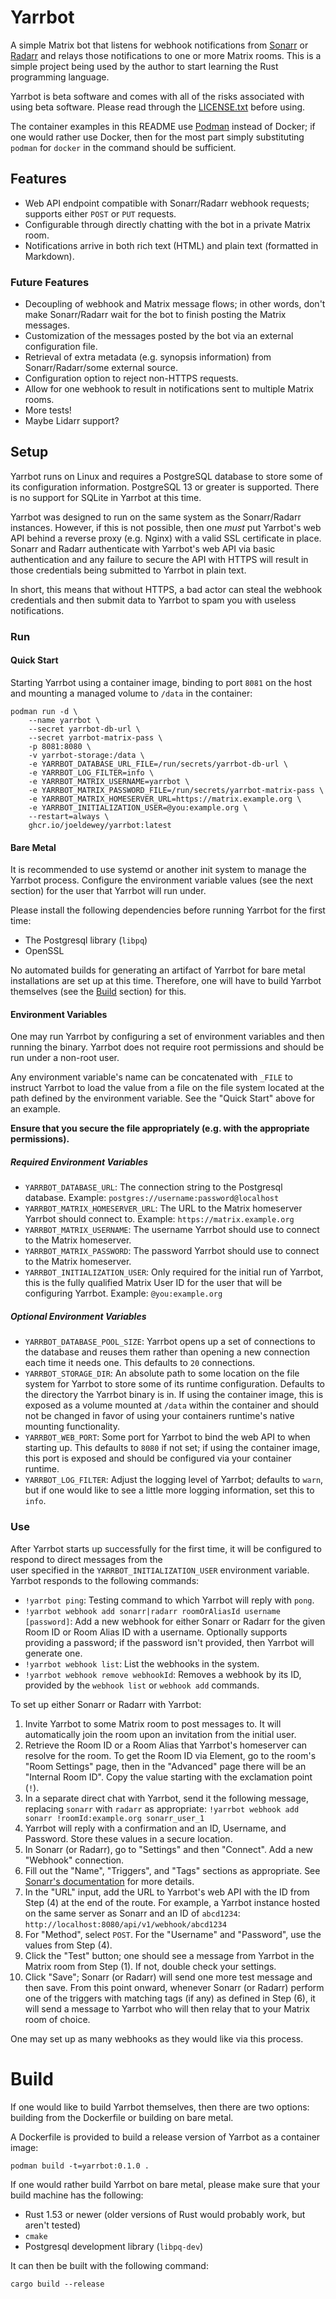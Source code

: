 # Yarrbot

A simple Matrix bot that listens for webhook notifications from [Sonarr](https://github.com/Sonarr/Sonarr) or [Radarr](https://github.com/Radarr/Radarr) 
and relays those notifications to one or more Matrix rooms. This is a simple project being used by the author to start 
learning the Rust programming language.

Yarrbot is beta software and comes with all of the risks associated with using beta software. Please read through the
[LICENSE.txt](LICENSE.txt) before using.

The container examples in this README use [Podman](https://podman.io/) instead of Docker; if one would rather use Docker,
then for the most part simply substituting `podman` for `docker` in the command should be sufficient.

## Features

* Web API endpoint compatible with Sonarr/Radarr webhook requests; supports either `POST` or `PUT` requests.
* Configurable through directly chatting with the bot in a private Matrix room.
* Notifications arrive in both rich text (HTML) and plain text (formatted in Markdown).

### Future Features

* Decoupling of webhook and Matrix message flows; in other words, don't make Sonarr/Radarr wait for the bot to finish
  posting the Matrix messages.
* Customization of the messages posted by the bot via an external configuration file.
* Retrieval of extra metadata (e.g. synopsis information) from Sonarr/Radarr/some external source.
* Configuration option to reject non-HTTPS requests.
* Allow for one webhook to result in notifications sent to multiple Matrix rooms.
* More tests!
* Maybe Lidarr support?

## Setup

Yarrbot runs on Linux and requires a PostgreSQL database to store some of its configuration information. PostgreSQL 13
or greater is supported. There is no support for SQLite in Yarrbot at this time.

Yarrbot was designed to run on the same system as the Sonarr/Radarr instances. However, if this is not possible, then 
one _must_ put Yarrbot's web API behind a reverse proxy (e.g. Nginx) with a valid SSL certificate in place. Sonarr and 
Radarr authenticate with Yarrbot's web API via basic authentication and any failure to secure the API with HTTPS will 
result in those credentials being submitted to Yarrbot in plain text. 

In short, this means that without HTTPS, a bad actor can steal the webhook credentials and then submit data to Yarrbot 
to spam you with useless notifications.

### Run

#### Quick Start

Starting Yarrbot using a container image, binding to port `8081` on the host and mounting a managed volume to `/data`
in the container:

```
podman run -d \
    --name yarrbot \
    --secret yarrbot-db-url \
    --secret yarrbot-matrix-pass \
    -p 8081:8080 \
    -v yarrbot-storage:/data \
    -e YARRBOT_DATABASE_URL_FILE=/run/secrets/yarrbot-db-url \
    -e YARRBOT_LOG_FILTER=info \
    -e YARRBOT_MATRIX_USERNAME=yarrbot \
    -e YARRBOT_MATRIX_PASSWORD_FILE=/run/secrets/yarrbot-matrix-pass \
    -e YARRBOT_MATRIX_HOMESERVER_URL=https://matrix.example.org \
    -e YARRBOT_INITIALIZATION_USER=@you:example.org \
    --restart=always \
    ghcr.io/joeldewey/yarrbot:latest
```

#### Bare Metal

It is recommended to use systemd or another init system to manage the Yarrbot process. Configure the environment 
variable values (see the next section) for the user that Yarrbot will run under.

Please install the following dependencies before running Yarrbot for the first time:

* The Postgresql library (`libpq`)
* OpenSSL

No automated builds for generating an artifact of Yarrbot for bare metal installations are set up at this time. Therefore,
one will have to build Yarrbot themselves (see the [Build](README.md#Build) section) for this. 

#### Environment Variables

One may run Yarrbot by configuring a set of environment variables and then running the binary. Yarrbot does not require 
root permissions and should be run under a non-root user.

Any environment variable's name can be concatenated with `_FILE` to instruct Yarrbot to load the value from a file on 
the file system located at the path defined by the environment variable. See the "Quick Start" above for an example.

**Ensure that you secure the file appropriately (e.g. with the appropriate permissions).**

##### Required Environment Variables

* `YARRBOT_DATABASE_URL`: The connection string to the Postgresql database. Example: `postgres://username:password@localhost`
* `YARRBOT_MATRIX_HOMESERVER_URL`: The URL to the Matrix homeserver Yarrbot should connect to. Example: `https://matrix.example.org`
* `YARRBOT_MATRIX_USERNAME`: The username Yarrbot should use to connect to the Matrix homeserver.
* `YARRBOT_MATRIX_PASSWORD`: The password Yarrbot should use to connect to the Matrix homeserver.
* `YARRBOT_INITIALIZATION_USER`: Only required for the initial run of Yarrbot, this is the fully qualified Matrix User 
   ID for the user that will be configuring Yarrbot. Example: `@you:example.org`

##### Optional Environment Variables

* `YARRBOT_DATABASE_POOL_SIZE`: Yarrbot opens up a set of connections to the database and reuses them rather than 
   opening a new connection each time it needs one. This defaults to `20` connections.
* `YARRBOT_STORAGE_DIR`: An absolute path to some location on the file system for Yarrbot to store some of its runtime 
   configuration. Defaults to the directory the Yarrbot binary is in. If using the container image, this is exposed as 
   a volume mounted at `/data` within the container and should not be changed in favor of using your containers runtime's 
   native mounting functionality.
* `YARRBOT_WEB_PORT`: Some port for Yarrbot to bind the web API to when starting up. This defaults to `8080` if not set;
   if using the container image, this port is exposed and should be configured via your container runtime.
* `YARRBOT_LOG_FILTER`: Adjust the logging level of Yarrbot; defaults to `warn`, but if one would like to see a little 
   more logging information, set this to `info`.

### Use

After Yarrbot starts up successfully for the first time, it will be configured to respond to direct messages from the  
user specified in the `YARRBOT_INITIALIZATION_USER` environment variable. Yarrbot responds to the following commands:

* `!yarrbot ping`: Testing command to which Yarrbot will reply with `pong`.
* `!yarrbot webhook add sonarr|radarr roomOrAliasId username [password]`: Add a new webhook for either Sonarr or 
  Radarr for the given Room ID or Room Alias ID with a username. Optionally supports providing a password; if the 
  password isn't provided, then Yarrbot will generate one. 
* `!yarrbot webhook list`: List the webhooks in the system.
* `!yarrbot webhook remove webhookId`: Removes a webhook by its ID, provided by the `webhook list` or `webhook add` commands.

To set up either Sonarr or Radarr with Yarrbot:

1. Invite Yarrbot to some Matrix room to post messages to. It will automatically join the room upon an invitation from 
   the initial user.
2. Retrieve the Room ID or a Room Alias that Yarrbot's homeserver can resolve for the room. To get the Room ID via 
   Element, go to the room's "Room Settings" page, then in the "Advanced" page there will be an "Internal Room ID". 
   Copy the value starting with the exclamation point (`!`).
3. In a separate direct chat with Yarrbot, send it the following message, replacing `sonarr` with `radarr` as appropriate: 
   `!yarrbot webhook add sonarr !roomId:example.org sonarr_user_1`
4. Yarrbot will reply with a confirmation and an ID, Username, and Password. Store these values in a secure location.
5. In Sonarr (or Radarr), go to "Settings" and then "Connect". Add a new "Webhook" connection.
6. Fill out the "Name", "Triggers", and "Tags" sections as appropriate. See [Sonarr's documentation](https://wiki.servarr.com/sonarr/settings#connection-triggers) for more details.
7. In the "URL" input, add the URL to Yarrbot's web API with the ID from Step (4) at the end of the route. For example, 
   a Yarrbot instance hosted on the same server as Sonarr and an ID of `abcd1234`: `http://localhost:8080/api/v1/webhook/abcd1234`
8. For "Method", select `POST`. For the "Username" and "Password", use the values from Step (4).
9. Click the "Test" button; one should see a message from Yarrbot in the Matrix room from Step (1). If not, double check
   your settings.
10. Click "Save"; Sonarr (or Radarr) will send one more test message and then save. From this point onward, whenever 
    Sonarr (or Radarr) perform one of the triggers with matching tags (if any) as defined in Step (6), it will send a 
    message to Yarrbot who will then relay that to your Matrix room of choice.

One may set up as many webhooks as they would like via this process.

# Build

If one would like to build Yarrbot themselves, then there are two options: building from the Dockerfile or building 
on bare metal.

A Dockerfile is provided to build a release version of Yarrbot as a container image:

```
podman build -t=yarrbot:0.1.0 .
```

If one would rather build Yarrbot on bare metal, please make sure that your build machine has the following:

* Rust 1.53 or newer (older versions of Rust would probably work, but aren't tested)
* `cmake`
* Postgresql development library (`libpq-dev`)

It can then be built with the following command:

```
cargo build --release
```
